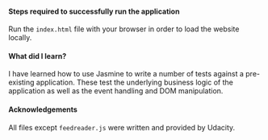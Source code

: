 #### Steps required to successfully run the application

Run the `index.html` file with your browser in order to load the website locally.

#### What did I learn?

I have learned how to use Jasmine to write a number of tests against a pre-existing application. 
These test the underlying business logic of the application as well as the event handling and DOM manipulation.

#### Acknowledgements
All files except `feedreader.js` were written and provided by Udacity.

